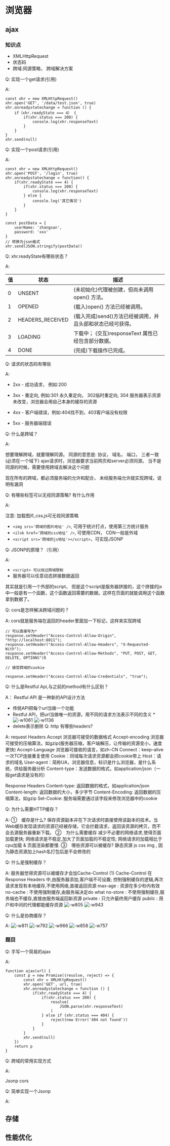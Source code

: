 # 浏览器

## ajax
### 知识点
* XMLHttpRequest
* 状态码
* 跨域:同源策略， 跨域解决方案

Q: 实现一个get请求(引用)

A:

```
const xhr = new XMLHttpRequest()
xhr.open('GET', '/data/test.json', true)
xhr.onreadystatechange = function () {
    if（xhr.readyState === 4） {
        if(xhr.status === 200) {
            console.log(xhr.responseText)
        }
    }
}
xhr.send(null)
```

Q: 实现一个post请求(引用)

A:
```
const xhr = new XMLHttpRequest()
xhr.open('POST', '/login', true)
xhr.onreadystatechange = function() {
    if(xhr.readyState === 4) {
        if(xhr.status === 200) {
            console.log(xhr.responseText)
        } else {
            console.log('其它情况')
        }
    }
}

const postData = {
    userName: 'zhangsan',
    password: 'xxx'
}
// 转换为json格式
xhr.send(JSON.stringify(postData))
```

Q: xhr.readyState有哪些状态？

A:

| 值 | 状态 | 描述 |
| --- | --- | --- |
| 0 | UNSENT | (未初始化)代理被创建，但尚未调用 open() 方法。|
| 1 | OPENED | (载入)open() 方法已经被调用。|
| 2	| HEADERS_RECEIVED |	(载入完成)send()方法已经被调用，并且头部和状态已经可获得。|
| 3	| LOADING |	下载中； (交互)responseText 属性已经包含部分数据。 |
| 4	| DONE | (完成)下载操作已完成。|

Q: 请求的状态码有哪些

A:

* 2xx - 成功请求， 例如:200

* 3xx - 重定向, 例如:301 永久重定向， 302临时重定向, 304 服务器表示资源未改变，浏览器会用自己本身的缓存的资源

* 4xx - 客户端错误，例如:404找不到，403客户端没有权限

* 5xx - 服务器端错误


Q: 什么是跨域？

A:

想要理解跨域，就要理解同源。
同源的意思是: 协议， 域名， 端口， 三者一致(必须在一个域下)
ajax请求时，浏览器要求当前网页和server必须同源。
当不是同源的时候，需要使用跨域去解决这个问题

现在所有的跨域，都必须服务端的允许和配合，
未经服务端允许就实现跨域，说明有漏洞



Q: 有哪些标签可以无视同源策略? 有什么作用

A:

注意:
加载图片,css,js可无视同源策略

* `<img src='跨域的图片地址' />`, 可用于统计打点，使用第三方统计服务
* `<ilnk href=‘跨域的css地址’ />`, 可使用CDN， CDN一般是外域
* `<script src='跨域的js地址'></script>`，可实现JSONP

Q: JSONP的原理？（引用）

A:

* `<script> 可以绕过跨域限制`
* 服务器可以任意动态拼接数据返回

其实就是引用一个外部的script， 但是这个script是服务器拼接的，这个拼接的js中一般是有一个函数，这个函数返回需要的数据。这样在页面的就能调用这个函数拿到数据了。

Q: cors是怎样解决跨域问题的？

A:
cors就是服务端在返回的header里面加一下标记，这样来实现跨域

```
// 可以直接写为*
response.setHeader("Access-Control-Allow-Origin", "http://localhost:8011");
response.setHeader("Access-Control-Allow-Headers", "X-Requested-With");
response.setHeader("Access-Control-Allow-Methods", "PUT, POST, GET, DELETE, OPTIONS")ß

// 接受跨域的cookie

response.setHeader("Access-Control-Allow-Credentials", "true");
```

Q: 什么是Restful Api,与之前的method有什么区别？

A：
Restful API 是一种新的API设计方法
* 传统API把每个url当做一个功能
* Restful API，把url当做唯一的资源，用不同的请求方法表示不同的含义
*![-w1061](https://jerryblog-1254426031.cos.ap-nanjing.myqcloud.com/2021/08/16/16187545994946.jpg)
![-w1136](https://jerryblog-1254426031.cos.ap-nanjing.myqcloud.com/2021/08/16/16187546318661.jpg)
* delete表示删除 
Q: http 有哪些headers?

A: 
request Headers
Accept 浏览器可接受的数据格式
Accept-encoding 浏览器可接受的压缩算法，如gzip(服务器压缩，客户端解压，让传输的资源变小，速度更快)
Accept-Language 浏览器可接收的语言，如zh-CN
Connect：keep-alive 一次TCP连接重复使用
Cookie：同域每次请求资源都会把cookie带上
Host：请求的域名
User-agent：简称UA，浏览器信息，标识是什么浏览器，是什么系统，供给服务器分析
Content-type：发送数据的格式，如application/json（一般get请求是没有的）

Response Headers
Content-type: 返回数据的格式，如application/json
Content-length: 返回数据的大小，多少字节
Content-Encoding: 返回数据的压缩算法，如gzip
Set-Cookie: 服务端需要通过该字段来修改浏览器中的cookie

Q: 为什么需要HTTP缓存？

A: 
①　缓存是什么?
保存资源副本并在下次请求时直接使用该副本的技术。当Web缓存发现请求的资源已经被存储，它会拦截请求，返回该资源的拷贝，而不会去源服务器重新下载。
②　为什么需要缓存
减少不必要的网络请求,使得页面加载更快;
网络请求是不稳定,加大了页面加载的不稳定性;
网络请求的加载相比于cpu加载 & 页面渲染都要慢.
③　哪些资源可以被缓存?
静态资源  js css  img ,
因为静态资源加上hash名打包后是不会修改的

Q: 什么是强制缓存？

A:
服务器觉得资源可以被缓存才会加Cache-Control
(1) Cache-Control 
在Response Headers 中,由服务器添加,客户端不可设置;
控制强制缓存的逻辑,再次请求发现有本地缓存,不使用网络,直接返回资源
max-age  : 资源在多少秒内有效
no-cache : 不使用强制缓存,由服务端决定do what
no-store : 不使用强制缓存,服务端也不缓存,直接由服务端返回新资源
private : 只允许最终用户缓存
pubilc : 用户和中间的代理都能缓存资源
![-w805](https://jerryblog-1254426031.cos.ap-nanjing.myqcloud.com/2021/08/16/16187553136578.jpg)
![-w943](https://jerryblog-1254426031.cos.ap-nanjing.myqcloud.com/2021/08/16/16187553286229.jpg)

Q: 什么是协商缓存？

A:
![-w811](https://jerryblog-1254426031.cos.ap-nanjing.myqcloud.com/2021/08/16/16187553725858.jpg)
![-w792](https://jerryblog-1254426031.cos.ap-nanjing.myqcloud.com/2021/08/16/16187553878050.jpg)
![-w966](https://jerryblog-1254426031.cos.ap-nanjing.myqcloud.com/2021/08/16/16187554064070.jpg)
![-w858](https://jerryblog-1254426031.cos.ap-nanjing.myqcloud.com/2021/08/16/16187554213995.jpg)
![-w757](https://jerryblog-1254426031.cos.ap-nanjing.myqcloud.com/2021/08/16/16187554478877.jpg)




### 题目
Q: 手写一个简易的ajax

A:
```
function ajax(url) {
    const p = new Promise((resolve, reject) => {
        const xhr = XMLHttpRequest()
        xhr.open('GET', url, true)
        xhr.onreadystatechange = function () {
            if(xhr.readyState === 4) {
                if(xhr.status === 200) {
                    resolve(
                        JSON.parse(xhr.responseText)
                    )
                } else if (xhr.status === 404) {
                    reject(new Error('404 not found'))
                }
            }
        }
        xhr.send(null)
    })
    return p
}
```
Q: 跨域的常用实现方式

A:

Jsonp
cors

Q: 简单实现一个Jsonp

A:
## 存储
## 性能优化

